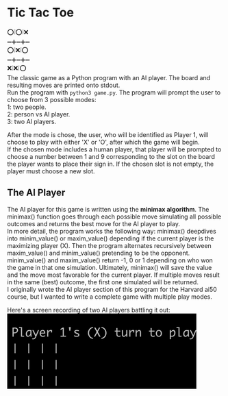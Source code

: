 # Tic Tac Toe
⁣⭕❕⭕❕❌  
➖➕➖➕➖  
⭕❕⁣❌❕⭕  
➖➕➖➕➖  
❌❕❌❕⭕  
The classic game as a Python program with an AI player. The board and resulting moves are printed onto stdout.  
Run the program with `python3 game.py`. The program will prompt the user to choose from 3 possible modes:   
1: two people.  
2: person vs AI player.  
3: two AI players.  
  
After the mode is chose, the user, who will be identified as Player 1, will choose to play with either 'X' or 'O', after which the game will begin.  
If the chosen mode includes a human player, that player will be prompted to choose a number between 1 and 9 corresponding to the slot on the board the player
wants to place their sign in. If the chosen slot is not empty, the player must choose a new slot.
 
## The AI Player
The AI player for this game is written using the __minimax algorithm__. The minimax() function goes through each possible
move simulating all possible outcomes and returns the best move for the AI player to play.  
In more detail, the program works the following way: minimax() deepdives into minim_value() or maxim_value() depending if the current player is the 
maximizing player (X). Then the program alternates recursively between maxim_value() and minim_value()
pretending to be the opponent. minim_value() and maxim_value() return -1, 0 or 1 depending on 
who won the game in that one simulation. Ultimately, minimax() will save the value and the move
most favorable for the current player. If multiple moves result in the same (best) outcome,
the first one simulated will be returned.  
I originally wrote the AI player section of this program for the Harvard ai50 course, but I wanted to write a complete game with multiple play modes.
  
Here's a screen recording of two AI players battling it out:  
<img src="resources/ezgif.com-gif-maker.gif" alt="screenshot of two AI players"/>
